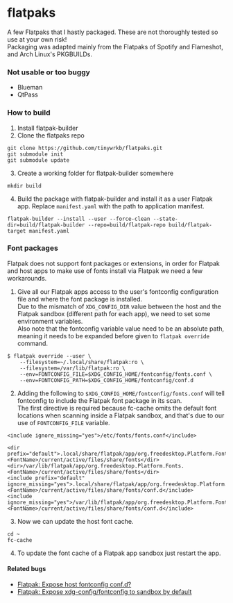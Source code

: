 # flatpaks

A few Flatpaks that I hastly packaged. These are not thoroughly tested so use at your own risk!  
Packaging was adapted mainly from the Flatpaks of Spotify and Flameshot, and Arch Linux's PKGBUILDs.

### Not usable or too buggy

* Blueman
* QtPass

### How to build

1. Install flatpak-builder
2. Clone the flatpaks repo
```
git clone https://github.com/tinywrkb/flatpaks.git
git submodule init
git submodule update
```
3. Create a working folder for flatpak-builder somewhere
```
mkdir build
```
4. Build the package with flatpak-builder and install it as a user Flatpak app. Replace `manifest.yaml` with the path to application manifest.
```
flatpak-builder --install --user --force-clean --state-dir=build/flatpak-builder --repo=build/flatpak-repo build/flatpak-target manifest.yaml
```

### Font packages

Flatpak does not support font packages or extensions, in order for Flatpak and host apps to make use of fonts install via Flatpak we need a few workarounds.


1. Give all our Flatpak apps access to the user's fontconfig configuration file and where the font package is installed.  
Due to the mismatch of `XDG_CONFIG_DIR` value between the host and the Flatpak sandbox (different path for each app), we need to set some environment variables.  
Also note that the fontconfig variable value need to be an absolute path, meaning it needs to be expanded before given to `flatpak override` command.
```
$ flatpak override --user \
    --filesystem=~/.local/share/flatpak:ro \
    --filesystem=/var/lib/flatpak:ro \
    --env=FONTCONFIG_FILE=$XDG_CONFIG_HOME/fontconfig/fonts.conf \
    --env=FONTCONFIG_PATH=$XDG_CONFIG_HOME/fontconfig/conf.d
```

2. Adding the following to `$XDG_CONFIG_HOME/fontconfig/fonts.conf` will tell fontconfig to include the Flatpak font package in its scan.  
The first directive is required because fc-cache omits the default font locations when scanning inside a Flatpak sandbox, and that's due to our use of `FONTCONFIG_FILE` variable.

```
<include ignore_missing="yes">/etc/fonts/fonts.conf</include>

<dir prefix="default">.local/share/flatpak/app/org.freedesktop.Platform.Fonts.<FontName>/current/active/files/share/fonts</dir>
<dir>/var/lib/flatpak/app/org.freedesktop.Platform.Fonts.<FontName>/current/active/files/share/fonts</dir>
<include prefix="default" ignore_missing="yes">.local/share/flatpak/app/org.freedesktop.Platform.Fonts.<FontName>/current/active/files/share/fonts/conf.d</include>
<include ignore_missing="yes">/var/lib/flatpak/app/org.freedesktop.Platform.Fonts.<FontName>/current/active/files/share/fonts/conf.d</include>
```

3. Now we can update the host font cache.

```
cd ~
fc-cache
```

4. To update the font cache of a Flatpak app sandbox just restart the app.

#### Related bugs

* [Flatpak: Expose host fontconfig conf.d?](https://github.com/flatpak/flatpak/issues/1563)
* [Flatpak: Expose xdg-config/fontconfig to sandbox by default](https://github.com/flatpak/flatpak/issues/3947)
